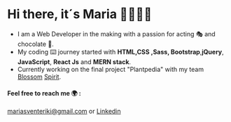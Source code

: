 # Hi there, it´s Maria 👋👩🏼‍💻

* I am a Web Developer in the making with a passion for acting 🎭 and chocolate 🍫. 
* My coding ⌨️ journey started with **HTML,CSS ,Sass, Bootstrap**,**jQuery**, **JavaScript**, **React Js** and **MERN stack**.
* Currently working on the final project "Plantpedia" with my team 
[Blossom](https://github.com/aegli84/aegli84) [Spirit](https://github.com/NicklausDim).
#### Feel free to reach me 🌍 :
mariasventeriki@gmail.com or [Linkedin](https://www.linkedin.com/in/maria-sventeriki-4133a01b3/)




